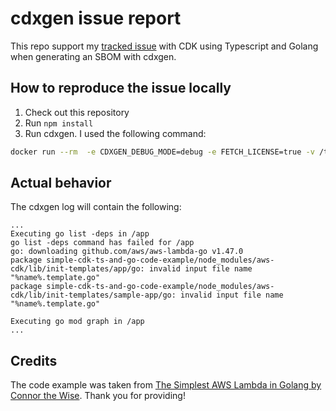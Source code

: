 # cdxgen issue report 

This repo support my [tracked issue](https://github.com/CycloneDX/cdxgen/issues/1634) 
with CDK using Typescript and Golang when generating an SBOM with cdxgen.

## How to reproduce the issue locally
1. Check out this repository
2. Run `npm install`
3. Run cdxgen. I used the following command:
```bash
docker run --rm  -e CDXGEN_DEBUG_MODE=debug -e FETCH_LICENSE=true -v /tmp:/tmp -v $(pwd):/app:rw -t ghcr.io/cyclonedx/cdxgen:latest -r /app -o /app/sbom.json
```
## Actual behavior
The cdxgen log will contain the following:

```
...
Executing go list -deps in /app
go list -deps command has failed for /app
go: downloading github.com/aws/aws-lambda-go v1.47.0
package simple-cdk-ts-and-go-code-example/node_modules/aws-cdk/lib/init-templates/app/go: invalid input file name "%name%.template.go"
package simple-cdk-ts-and-go-code-example/node_modules/aws-cdk/lib/init-templates/sample-app/go: invalid input file name "%name%.template.go"

Executing go mod graph in /app
...
```

## Credits
The code example was taken from [The Simplest AWS Lambda in Golang by Connor the Wise](https://medium.com/full-stack-engineer/the-simplest-aws-lambda-in-golang-f4c52cb3e5d8).
Thank you for providing!